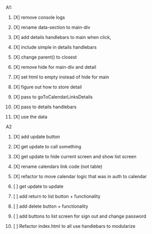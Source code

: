 A1:
1. [X] remove console logs
1. [X] rename data-section to main-div
1. [X] add details handlebars to main when click,
1. [X] include simple in details handlebars<p>
1. [X] change parent() to closest
1. [X] remove hide for main-div and detail
1. [X] set html to empty instead of hide for main

1. [X] figure out how to store detail
1. [X] pass to goToCalendarLinksDetails
1. [X] pass to details handlebars

1. [X] use the data

A2
1. [X] add update button
2. [X] get update to call something
3. [X] get update to hide current screen and show list screen

1. [X] rename calendars link code (not table)

1. [X] refactor to move calendar logic that was in auth to calendar

1. [ ] get update to update
2. [ ] add return to list button + functionality
3. [ ] add delete button + functionality

1. [ ] add buttons to list screen for sign out and change password

1. [ ] Refactor index.html to all use handlebars to modularize
